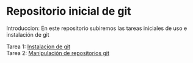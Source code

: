 # Repositorio inicial de git 

Introduccion: 
En este repositorio subiremos las tareas iniciales de uso e instalación de git

Tarea 1: [Instalacion de git](instalacion.MD)  
Tarea 2: [Manipulación de repositorios git](manipulacion.MD)
